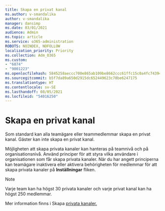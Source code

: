 ```yaml
---
title: Skapa en privat kanal
ms.author: v-smandalika
author: v-smandalika
manager: dansimp
ms.date: 03/01/2021
audience: Admin
ms.topic: article
ms.service: o365-administration
ROBOTS: NOINDEX, NOFOLLOW
localization_priority: Priority
ms.collection: Adm_O365
ms.custom:
- "6874"
- "9001223"
ms.openlocfilehash: 5845258aeccc700e865ab109be8662ccc61ffc15c0a4fc7439449af22c73b30d
ms.sourcegitcommit: b5f7da89a650d2915dc652449623c78be6247175
ms.translationtype: HT
ms.contentlocale: sv-SE
ms.lasthandoff: 08/05/2021
ms.locfileid: "54016250"
---
```

# <a name="create-a-private-channel"></a>Skapa en privat kanal

Som standard kan alla teamägare eller teammedlemmar skapa en privat kanal. Gäster kan inte skapa en privat kanal. 

Möjligheten att skapa privata kanaler kan hanteras på teamnivå och på organisationsnivå. Använd principer för att styra vilka användare i organisationen som får skapa privata kanaler. När du har angett principerna kan teamägare inaktivera eller aktivera behörigheten för medlemmar för att skapa privata kanaler på **Inställningar** fliken.

> [!NOTE]
> Varje team kan ha högst 30 privata kanaler och varje privat kanal kan ha högst 250 medlemmar.

Mer information finns i Skapa [privata kanaler.](https://docs.microsoft.com/MicrosoftTeams/private-channels#private-channel-creation)


